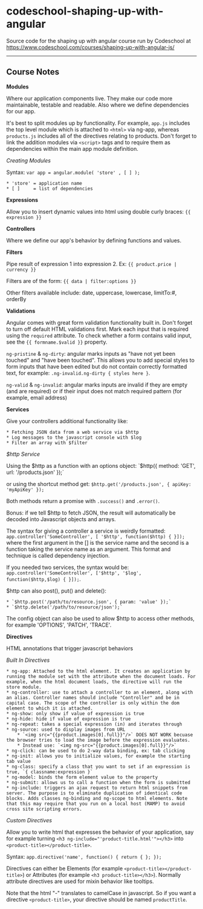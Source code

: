 codeschool-shaping-up-with-angular
==================================

Source code for the shaping up with angular course run by Codeschool at https://www.codeschool.com/courses/shaping-up-with-angular-js/


---

## Course Notes

**Modules**

Where our application components live. They make our code more maintainable, testable and readable. Also where we define dependencies for our app.

It's best to split modules up by functionality. For example, `app.js` includes the top level module which is attached to `<html>` via ng-app, whereas `products.js` includes all of the directives relating to products. Don't forget to link the addition modules via `<script>` tags and to require them as dependencies within the main app module definition. 

*Creating Modules*
    
Syntax: `var app = angular.module( 'store' , [ ] );`
    
    * 'store' = application name
    * [ ]     = list of dependencies

**Expressions**

Allow you to insert dynamic values into html using double curly braces: `{{ expression }}`

**Controllers**

Where we define our app's behavior by defining functions and values. 

**Filters**

Pipe result of expression 1 into expression 2. Ex: `{{ product.price | currency }}`

Filters are of the form: `{{ data | filter:options }}`

Other filters available include: date, uppercase, lowercase, limitTo:#, orderBy

**Validations**

Angular comes with great form validation functionality built in. Don't forget to turn off default HTML validations first. Mark each input that is required using the `required` attribute. To check whether a form contains valid input, see the `{{ formname.$valid }}` property.

`ng-pristine` & `ng-dirty`: angular marks inputs as "have not yet been touched" and "have been touched". This allows you to add special styles to form inputs that have been edited but do not contain correctly formatted text, for example: `.ng-invalid.ng-dirty { styles here }`.

`ng-valid` & `ng-invalid`: angular marks inputs are invalid if they are empty (and are required) or if their input does not match required pattern (for example, email address)

**Services**

Give your controllers additional functionality like:
    
    * Fetching JSON data from a web service via $http
    * Log messages to the javascript console with $log
    * Filter an array with $filter

*$http Service*
        
Using the $http as a function with an options object: `$http({ method: 'GET', url: '/products.json' });`
        
or using the shortcut method get: `$http.get('/products.json', { apiKey: 'myApiKey' });` 
        
Both methods return a promise with `.success()` and `.error()`.

Bonus: if we tell $http to fetch JSON, the result will automatically be decoded into Javascript objects and arrays.

The syntax for giving a controller a service is weirdly formatted: `app.controller('SomeController', [ '$http', function($http) { }]);` where the first argument in the [] is the service name and the second is a function taking the service name as an argument. This format and technique is called dependency injection. 

If you needed two services, the syntax would be: `app.controller('SomeController', ['$http', '$log', function($http,$log) { }]);`.

$http can also post(), put() and delete():
    
    * `$http.post('/path/to/resource.json', { param: 'value' });`
    * `$http.delete('/path/to/resource/json');`

The config object can also be used to allow $http to access other methods, for example 'OPTIONS', 'PATCH', 'TRACE'.

**Directives**

HTML annotations that trigger javascript behaviors

*Built In Directives*
    
    * ng-app: Attached to the html element. It creates an application by running the module set with the attribute when the document loads. For example, when the html document loads, the directive will run the store module.
    * ng-controller: use to attach a controller to an element, along with an alias. Controller names should include "Controller" and be in capital case. The scope of the controller is only within the dom element to which it is attached.
    * ng-show: only show if value of expression is true
    * ng-hide: hide if value of expression is true
    * ng-repeat: takes a special expression (in) and iterates through
    * ng-source: used to display images from URL
        * `<img src="{{product.images[0].full}}"/>` DOES NOT WORK becuase the browser tries to load the image before the expression evaluates.
        * Instead use: `<img ng-src="{{product.images[0].full}}"/>`
    * ng-click: can be used to do 2-way data binding, ex: tab clicking
    * ng-init: allows you to initialize values, for example the starting tab value
    * ng-class: specify a class that you want to set if an expression is true, `{ classname:expression }`
    * ng-model: binds the form element value to the property
    * ng-submit: allows us to call a function when the form is submitted
    * ng-include: triggers an ajax request to return html snippets from server. The purpose is to eliminate duplication of identical code blocks. Adds classes ng-binding and ng-scope to html elements. Note that this may require that you run on a local host (MAMP) to avoid cross site scripting errors. 

*Custom Directives*

Allow you to write html that expresses the behavior of your application, say for example turning `<h3 ng-include="'product-title.html'"></h3>` into `<product-title></product-title>`.

Syntax: `app.directive('name', function() { return { }; });`

Directives can either be Elements (for example `<product-title></product-title>`) or Attributes (for example `<h3 product-title></h3>`). Normally attribute directives are used for mixin behavior like tooltips.

Note that the html "-" translates to camelCase in javascript. So if you want a directive `<product-title>`, your directive should be named `productTitle`.
